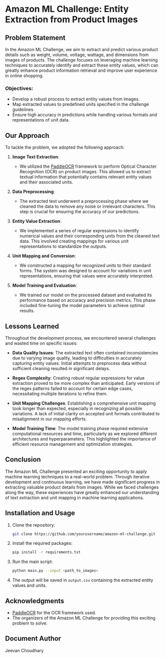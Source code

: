 # Amazon ML Challenge: Entity Extraction from Product Images

## Problem Statement

In the Amazon ML Challenge, we aim to extract and predict various product details such as weight, volume, voltage, wattage, and dimensions from images of products. The challenge focuses on leveraging machine learning techniques to accurately identify and extract these entity values, which can greatly enhance product information retrieval and improve user experience in online shopping.

### Objectives:
- Develop a robust process to extract entity values from images.
- Map extracted values to predefined units specified in the challenge guidelines.
- Ensure high accuracy in predictions while handling various formats and representations of unit data.

## Our Approach

To tackle the problem, we adopted the following approach:

1. **Image Text Extraction**:
   - We utilized the [PaddleOCR](https://github.com/PaddlePaddle/PaddleOCR) framework to perform Optical Character Recognition (OCR) on product images. This allowed us to extract textual information that potentially contains relevant entity values and their associated units.

2. **Data Preprocessing**:
   - The extracted text underwent a preprocessing phase where we cleaned the data to remove any noise or irrelevant characters. This step is crucial for ensuring the accuracy of our predictions.

3. **Entity Value Extraction**:
   - We implemented a series of regular expressions to identify numerical values and their corresponding units from the cleaned text data. This involved creating mappings for various unit representations to standardize the outputs.

4. **Unit Mapping and Conversion**:
   - We constructed a mapping for recognized units to their standard forms. The system was designed to account for variations in unit representations, ensuring that values were accurately interpreted.

5. **Model Training and Evaluation**:
   - We trained our model on the processed dataset and evaluated its performance based on accuracy and precision metrics. This phase included fine-tuning the model parameters to achieve optimal results.

## Lessons Learned

Throughout the development process, we encountered several challenges and wasted time on specific issues:

- **Data Quality Issues**: The extracted text often contained inconsistencies due to varying image quality, leading to difficulties in accurately capturing entity values. Initial attempts to preprocess data without sufficient cleaning resulted in significant delays.
  
- **Regex Complexity**: Creating robust regular expressions for value extraction proved to be more complex than anticipated. Early versions of the regex patterns failed to account for certain edge cases, necessitating multiple iterations to refine them.

- **Unit Mapping Challenges**: Establishing a comprehensive unit mapping took longer than expected, especially in recognizing all possible variations. A lack of initial clarity on accepted unit formats contributed to misalignment in our mapping efforts.

- **Model Training Time**: The model training phase required extensive computational resources and time, particularly as we explored different architectures and hyperparameters. This highlighted the importance of efficient resource management and optimization strategies.

## Conclusion

The Amazon ML Challenge presented an exciting opportunity to apply machine learning techniques to a real-world problem. Through iterative development and continuous learning, we have made significant progress in extracting valuable product details from images. While we faced challenges along the way, these experiences have greatly enhanced our understanding of text extraction and unit mapping in machine learning applications.

## Installation and Usage

1. Clone the repository:
   ```bash
   git clone https://github.com/yourusername/amazon-ml-challenge.git
   ```

2. Install the required packages:
   ```bash
   pip install -r requirements.txt
   ```

3. Run the main script:
   ```bash
   python main.py --input <path_to_images>
   ```

4. The output will be saved in `output.csv` containing the extracted entity values and units.

## Acknowledgments

- [PaddleOCR](https://github.com/PaddlePaddle/PaddleOCR) for the OCR framework used.
- The organizers of the Amazon ML Challenge for providing this exciting problem to solve.

## Document Author

Jeevan Choudhary
